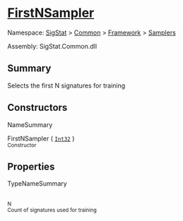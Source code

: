 # [FirstNSampler](./FirstNSampler.md)

Namespace: [SigStat]() > [Common](./../../README.md) > [Framework]() > [Samplers](./README.md)

Assembly: SigStat.Common.dll

## Summary
Selects the first N signatures for training

## Constructors

NameSummary

FirstNSampler ( [`Int32`](https://docs.microsoft.com/en-us/dotnet/api/System.Int32) )<br><sub>Constructor</sub><br>


## Properties

TypeNameSummary

<br><sub>N</sub><br><sub>Count of signatures used for training</sub><br>


